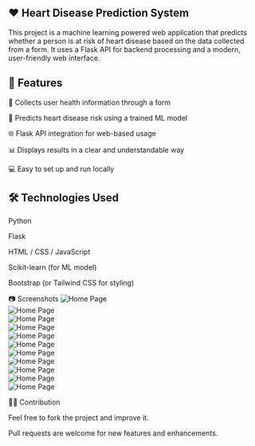 ## ❤️ Heart Disease Prediction System

This project is a machine learning powered web application that predicts whether a person is at risk of heart disease based on the data collected from a form. It uses a Flask API for backend processing and a modern, user-friendly web interface.

## 🚀 Features

📝 Collects user health information through a form

🤖 Predicts heart disease risk using a trained ML model

🌐 Flask API integration for web-based usage

📊 Displays results in a clear and understandable way

💻 Easy to set up and run locally

## 🛠 Technologies Used

Python

Flask

HTML / CSS / JavaScript

Scikit-learn (for ML model)

Bootstrap (or Tailwind CSS for styling)

📷 Screenshots
![Home Page](https://github.com/AhmetFarukTUNC/Heart-disease-detection/blob/main/1.png)  
![Home Page](https://github.com/AhmetFarukTUNC/Heart-disease-detection/blob/main/2.png)  
![Home Page](https://github.com/AhmetFarukTUNC/Heart-disease-detection/blob/main/Ekran%20g%C3%B6r%C3%BCnt%C3%BCs%C3%BC%202025-08-19%20175929.png)  
![Home Page](https://github.com/AhmetFarukTUNC/Heart-disease-detection/blob/main/Ekran%20g%C3%B6r%C3%BCnt%C3%BCs%C3%BC%202025-08-19%20175942.png)  
![Home Page](https://github.com/AhmetFarukTUNC/Heart-disease-detection/blob/main/Ekran%20g%C3%B6r%C3%BCnt%C3%BCs%C3%BC%202025-08-19%20180022.png)  
![Home Page](https://github.com/AhmetFarukTUNC/Heart-disease-detection/blob/main/Ekran%20g%C3%B6r%C3%BCnt%C3%BCs%C3%BC%202025-08-19%20180035.png)  
![Home Page](https://github.com/AhmetFarukTUNC/Heart-disease-detection/blob/main/Ekran%20g%C3%B6r%C3%BCnt%C3%BCs%C3%BC%202025-08-19%20180051.png)  
![Home Page](https://github.com/AhmetFarukTUNC/Heart-disease-detection/blob/main/Ekran%20g%C3%B6r%C3%BCnt%C3%BCs%C3%BC%202025-08-19%20180103.png)  
![Home Page](https://github.com/AhmetFarukTUNC/Heart-disease-detection/blob/main/Ekran%20g%C3%B6r%C3%BCnt%C3%BCs%C3%BC%202025-08-19%20180116.png)  
![Home Page](https://github.com/AhmetFarukTUNC/Heart-disease-detection/blob/main/Ekran%20g%C3%B6r%C3%BCnt%C3%BCs%C3%BC%202025-08-19%20180132.png)  
![Home Page](https://github.com/AhmetFarukTUNC/Heart-disease-detection/blob/main/Ekran%20g%C3%B6r%C3%BCnt%C3%BCs%C3%BC%202025-08-19%20180145.png)  


👨‍💻 Contribution

Feel free to fork the project and improve it.

Pull requests are welcome for new features and enhancements.
